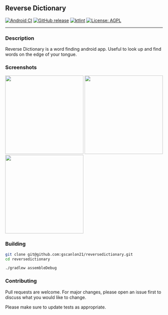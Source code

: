 ## Reverse Dictionary

[![Android CI](https://github.com/gscanlon21/reversedictionary/workflows/CI/badge.svg)](https://github.com/gscanlon21/reversedictionary/actions)
[![GitHub release](https://img.shields.io/github/release/gscanlon21/reversedictionary.svg?maxAge=60)](https://github.com/gscanlon21/reversedictionary/releases) 
[![ktlint](https://img.shields.io/badge/code%20style-%E2%9D%A4-FF4081.svg)](https://ktlint.github.io/)
[![License: AGPL](https://img.shields.io/badge/License-AGPL-blue.svg)](https://github.com/gscanlon21/reversedictionary/blob/internal/LICENSE) 

---

### Description

Reverse Dictionary is a word finding android app. Useful to look up and find words on the edge of your tongue.


### Screenshots

<div>
    <img src="https://github.com/gscanlon21/reversedictionary/blob/internal/app/src/main/play/listings/en-US/graphics/phone-screenshots/1.png?raw=true" width="250px"/>
    <img src="https://github.com/gscanlon21/reversedictionary/blob/internal/app/src/main/play/listings/en-US/graphics/phone-screenshots/3.png?raw=true" width="250px"/>
    <img src="https://github.com/gscanlon21/reversedictionary/blob/internal/app/src/main/play/listings/en-US/graphics/phone-screenshots/6.png?raw=true" width="250px"/>
</div>


### Building

```bash
git clone git@github.com:gscanlon21/reversedictionary.git
cd reversedictionary

./gradlew assembleDebug
```


### Contributing

Pull requests are welcome. For major changes, please open an issue first to discuss what you would like to change.

Please make sure to update tests as appropriate.

